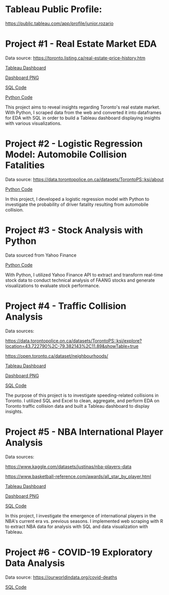 # Tableau Public Profile:

https://public.tableau.com/app/profile/junior.rozario

# Project #1 - Real Estate Market EDA
Data source: https://toronto.listing.ca/real-estate-price-history.htm

[Tableau Dashboard](https://public.tableau.com/app/profile/junior.rozario/viz/TorontoRealEstateMarketStatistics/Dashboard)

[Dashboard PNG](https://github.com/juniorrozario/portfolio/blob/main/p1-realestate_db.png)

[SQL Code](https://github.com/juniorrozario/portfolio/blob/main/p1-realestate_eda.sql)

[Python Code](https://github.com/juniorrozario/portfolio/blob/main/p1-realestate_webscrape.ipynb)

This project aims to reveal insights regarding Toronto's real estate market. With Python, I scraped data from the web and converted it into dataframes for EDA with SQL in order to build a Tableau dashboard displaying insights with various visualizations.

# Project #2 - Logistic Regression Model: Automobile Collision Fatalities

Data source: https://data.torontopolice.on.ca/datasets/TorontoPS::ksi/about

[Python Code](https://github.com/juniorrozario/portfolio/blob/main/p2-logregression_autofatalities.ipynb)

In this project, I developed a logistic regression model with Python to investigate the probability of driver fatality resulting from automobile collision.

# Project #3 - Stock Analysis with Python

Data sourced from Yahoo Finance

[Python Code](https://github.com/juniorrozario/portfolio/blob/main/p3-stock_analysis.ipynb)

With Python, I utilized Yahoo Finance API to extract and transform real-time stock data to conduct technical analysis of FAANG stocks and generate visualizations to evaluate stock performance.

# Project #4 - Traffic Collision Analysis

Data sources:

https://data.torontopolice.on.ca/datasets/TorontoPS::ksi/explore?location=43.722790%2C-79.382143%2C11.89&showTable=true

https://open.toronto.ca/dataset/neighbourhoods/

[Tableau Dashboard](https://public.tableau.com/app/profile/junior.rozario/viz/toronto_speeding_collisions/Dashboard)

[Dashboard PNG](https://github.com/juniorrozario/portfolio/blob/main/p4-trafficcollision_db.png)

[SQL Code](https://github.com/juniorrozario/portfolio/blob/main/p4-trafficcollision_eda.sql)

The purpose of this project is to investigate speeding-related collisions in Toronto. I utilized SQL and Excel to clean, aggregate, and perform EDA on Toronto traffic collision data and built a Tableau dashboard to display insights.

# Project #5 - NBA International Player Analysis
Data sources:

https://www.kaggle.com/datasets/justinas/nba-players-data

https://www.basketball-reference.com/awards/all_star_by_player.html

[Tableau Dashboard](https://public.tableau.com/app/profile/junior.rozario/viz/NBAInternationalPlayerAnalysis/NBAInternationalPlayerAnalysis)

[Dashboard PNG](https://github.com/juniorrozario/portfolio/blob/main/p5-nba_db.png)

[SQL Code](https://github.com/juniorrozario/portfolio/blob/main/p5-nba_eda.sql)

In this project, I investigate the emergence of international players in the NBA's current era vs. previous seasons. I implemented web scraping with R to extract NBA data for analysis with SQL and data visualization with Tableau.

# Project #6 - COVID-19 Exploratory Data Analysis

Data source: https://ourworldindata.org/covid-deaths

[SQL Code](https://github.com/juniorrozario/portfolio/blob/main/p6-covid_analysis.sql)
